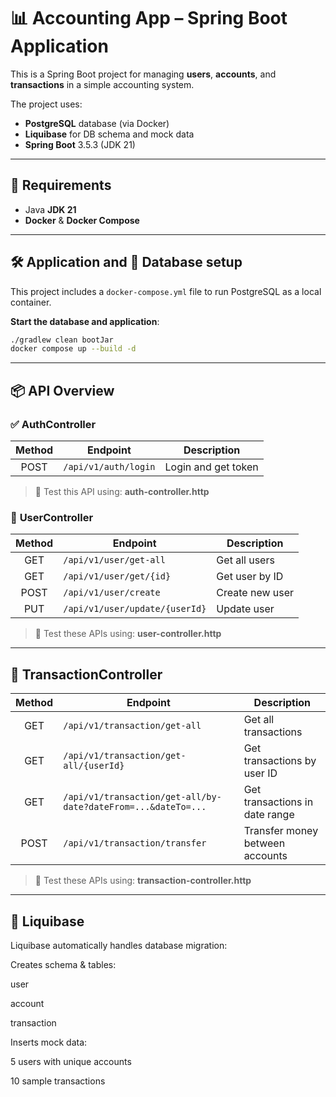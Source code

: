 # 📊 Accounting App – Spring Boot Application

This is a Spring Boot project for managing **users**, **accounts**, and **transactions** in a simple accounting system.

The project uses:
- **PostgreSQL** database (via Docker)
- **Liquibase** for DB schema and mock data
- **Spring Boot** 3.5.3 (JDK 21)

---

## 🚀 Requirements

- Java **JDK 21**
- **Docker** & **Docker Compose**

---

## 🛠 Application and 🐳 Database setup

This project includes a `docker-compose.yml` file to run PostgreSQL as a local container.

**Start the database and application**:
```bash
./gradlew clean bootJar
docker compose up --build -d
```
---
## 📦 API Overview

### ✅ AuthController
| Method | Endpoint | Description |
|:--:|--|--|
| POST | `/api/v1/auth/login` | Login and get token |

> 📄 Test this API using: **auth-controller.http**

### 👤 **UserController**
| Method | Endpoint | Description |
|:--:|--|--|
| GET | `/api/v1/user/get-all` | Get all users |
| GET | `/api/v1/user/get/{id}` | Get user by ID |
| POST | `/api/v1/user/create` | Create new user |
| PUT | `/api/v1/user/update/{userId}` | Update user |

> 📄 Test these APIs using: **user-controller.http**

---
## 💸 **TransactionController**
| Method | Endpoint | Description |
|:--:|--|--|
| GET | `/api/v1/transaction/get-all` | Get all transactions |
| GET | `/api/v1/transaction/get-all/{userId}` | Get transactions by user ID |
| GET | `/api/v1/transaction/get-all/by-date?dateFrom=...&dateTo=...` | Get transactions in date range |
| POST | `/api/v1/transaction/transfer` | Transfer money between accounts |

> 📄 Test these APIs using: **transaction-controller.http**

---
## 📄 Liquibase
Liquibase automatically handles database migration:

Creates schema & tables:

user

account

transaction

Inserts mock data:

5 users with unique accounts

10 sample transactions
